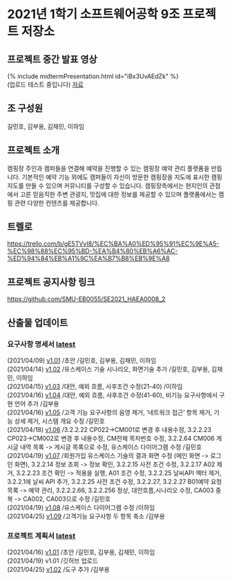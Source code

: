 # 2021년 1학기 소프트웨어공학 9조 프로젝트 저장소

## 프로젝트 중간 발표 영상

{% include midtermPresentation.html id="iBx3UvAEdZk" %}  
(업로드 테스트 중입니다)
[자료](https://github.com/KBY538/software-engineering-team-project/blob/main/%ED%94%84%EB%A1%9C%EC%A0%9D%ED%8A%B8%EC%A4%91%EA%B0%84%EB%B0%9C%ED%91%9C/%EB%8F%85%EA%B0%95%EC%A1%B0_%ED%94%84%EB%A1%9C%EC%A0%9D%ED%8A%B8%EC%A4%91%EA%B0%84%EB%B0%9C%ED%91%9C%EC%9E%90%EB%A3%8C.pdf)

## 조 구성원

길민호, 김부용, 김채민, 이하임

## 프로젝트 소개

캠핑장 주인과 캠퍼들을 연결해 예약을 진행할 수 있는 캠핑장 예약 관리 플랫폼을 만듭니다. 기본적인 예약 기능 외에도 캠퍼들이 자신이 방문한 캠핑장을 지도에 표시한 캠핑지도를 만들 수 있으며 커뮤니티를 구성할 수 있습니다. 캠핑장측에서는 현지인의 관점에서 고른 믿음직한 주변 관광지, 맛집에 대한 정보를 제공할 수 있으며 플랫폼에서는 캠핑 관련 다양한 컨텐츠를 제공합니다.

## 트렐로

https://trello.com/b/gE5TVvI8/%EC%BA%A0%ED%95%91%EC%9E%A5-%EC%98%88%EC%95%BD-%EA%B4%80%EB%A6%AC-%ED%94%84%EB%A1%9C%EA%B7%B8%EB%9E%A8

## 프로젝트 공지사항 링크

https://github.com/SMU-EB0055/SE2021_HAEA0008_2

## 산출물 업데이트

### 요구사항 명세서 [latest](https://github.com/KBY538/software-engineering-team-project/blob/main/%EB%AA%85%EC%84%B8%EC%84%9C/docx/%EB%8F%85%EA%B0%95%EC%A1%B0_%EC%9A%94%EA%B5%AC%EC%82%AC%ED%95%AD_%EB%AA%85%EC%84%B8%EC%84%9C_v1.09.docx)
(2021/04/09)	[v1.01](https://github.com/KBY538/software-engineering-team-project/blob/main/%EB%AA%85%EC%84%B8%EC%84%9C/docx/%EB%8F%85%EA%B0%95%EC%A1%B0_%EC%9A%94%EA%B5%AC%EC%82%AC%ED%95%AD_%EB%AA%85%EC%84%B8%EC%84%9C_v1.01.docx)	/초안	/길민호, 김부용, 김채민, 이하임  
(2021/04/14)	[v1.02](https://github.com/KBY538/software-engineering-team-project/blob/main/%EB%AA%85%EC%84%B8%EC%84%9C/docx/%EB%8F%85%EA%B0%95%EC%A1%B0_%EC%9A%94%EA%B5%AC%EC%82%AC%ED%95%AD_%EB%AA%85%EC%84%B8%EC%84%9C_v1.02.docx)	/유스케이스 기술 시나리오, 화면기술 추가	/길민호, 김부용, 김채민, 이하임  
(2021/04/15)	[v1.03](https://github.com/KBY538/software-engineering-team-project/blob/main/%EB%AA%85%EC%84%B8%EC%84%9C/docx/%EB%8F%85%EA%B0%95%EC%A1%B0_%EC%9A%94%EA%B5%AC%EC%82%AC%ED%95%AD_%EB%AA%85%EC%84%B8%EC%84%9C_v1.03.docx)	/대안, 예외 흐름, 사후조건 수정(21-40)	/이하임  
(2021/04/16)	[v1.04](https://github.com/KBY538/software-engineering-team-project/blob/main/%EB%AA%85%EC%84%B8%EC%84%9C/docx/%EB%8F%85%EA%B0%95%EC%A1%B0_%EC%9A%94%EA%B5%AC%EC%82%AC%ED%95%AD_%EB%AA%85%EC%84%B8%EC%84%9C_v1.04.docx)	/대안, 예외 흐름, 사후조건 수정(41-60), 비기능 요구사항에서 구현 언어 추가	/김부용  
(2021/04/16)	[v1.05](https://github.com/KBY538/software-engineering-team-project/blob/main/%EB%AA%85%EC%84%B8%EC%84%9C/docx/%EB%8F%85%EA%B0%95%EC%A1%B0_%EC%9A%94%EA%B5%AC%EC%82%AC%ED%95%AD_%EB%AA%85%EC%84%B8%EC%84%9C_v1.05.docx)	/고객 기능 요구사항의 음영 제거, ‘네트워크 접근’ 항목 제거, 기능 상세 제거, 시스템 개요 수정	/길민호  
(2021/04/18)	[v1.06](https://github.com/KBY538/software-engineering-team-project/blob/main/%EB%AA%85%EC%84%B8%EC%84%9C/docx/%EB%8F%85%EA%B0%95%EC%A1%B0_%EC%9A%94%EA%B5%AC%EC%82%AC%ED%95%AD_%EB%AA%85%EC%84%B8%EC%84%9C_v1.06.docx)	/3.2.2.22 CP022->CM001로 변경 후 내용수정, 3.2.2.23 CP023->CM002로 변경 후 내용수정, CM전체 목차번호 수정, 3.2.2.64 CM006 게시글 내역 목록 -> 게시글 목록으로 수정, 유스케이스 다이어그램 수정	/길민호  
(2021/04/19)	[v1.07](https://github.com/KBY538/software-engineering-team-project/blob/main/%EB%AA%85%EC%84%B8%EC%84%9C/docx/%EB%8F%85%EA%B0%95%EC%A1%B0_%EC%9A%94%EA%B5%AC%EC%82%AC%ED%95%AD_%EB%AA%85%EC%84%B8%EC%84%9C_v1.07.docx)	/회원가입 유스케이스 기술의 결과 화면 수정 (메인 화면 -> 로그인 화면), 3.2.2.14 정보 조회 -> 정보 확인, 3.2.2.15 사전 조건 수정, 3.2.2.17 A02 제거, 3.2.2.23 조건 확인 -> 적용을 실행, A01 조건 수정, 3.2.2.25 날씨API 액터 제거, 3.2.2.1에 날씨 API 추가, 3.2.2.25 사전 조건 수정, 3.2.2.27, 3.2.2.27 B01예약 요청 목록 -> 예약 관리, 3.2.2.2.66, 3.2.2.256 정상, 대안흐름,시나리오 수정, CA003 중복 -> CA002, CA003으로 수정	/길민호  
(2021/04/19)	[v1.08](https://github.com/KBY538/software-engineering-team-project/blob/main/%EB%AA%85%EC%84%B8%EC%84%9C/docx/%EB%8F%85%EA%B0%95%EC%A1%B0_%EC%9A%94%EA%B5%AC%EC%82%AC%ED%95%AD_%EB%AA%85%EC%84%B8%EC%84%9C_v1.08.docx)	/유스케이스 다이어그램 수정	/이하임  
(2021/04/25)  [v1.09](https://github.com/KBY538/software-engineering-team-project/blob/main/%EB%AA%85%EC%84%B8%EC%84%9C/docx/%EB%8F%85%EA%B0%95%EC%A1%B0_%EC%9A%94%EA%B5%AC%EC%82%AC%ED%95%AD_%EB%AA%85%EC%84%B8%EC%84%9C_v1.09.docx) /고객기능 요구사항 두 항목 축소 /김부용  

### 프로젝트 계획서 [latest](https://github.com/KBY538/software-engineering-team-project/blob/main/%EA%B3%84%ED%9A%8D%EC%84%9C/%EB%8F%85%EA%B0%95%EC%A1%B0_%ED%94%84%EB%A1%9C%EC%A0%9D%ED%8A%B8_%EA%B3%84%ED%9A%8D%EC%84%9C_v1.02.doc)
(2021/04/16)	[v1.01](https://github.com/KBY538/software-engineering-team-project/blob/main/%EA%B3%84%ED%9A%8D%EC%84%9C/%EB%8F%85%EA%B0%95%EC%A1%B0_%ED%94%84%EB%A1%9C%EC%A0%9D%ED%8A%B8_%EA%B3%84%ED%9A%8D%EC%84%9C_v1.01.doc)	/초안	/길민호, 김부용, 김채민, 이하임  
(2021/04/19)  v1.01 /깃허브 업로드  
(2021/04/25)  [v1.02](https://github.com/KBY538/software-engineering-team-project/blob/main/%EA%B3%84%ED%9A%8D%EC%84%9C/%EB%8F%85%EA%B0%95%EC%A1%B0_%ED%94%84%EB%A1%9C%EC%A0%9D%ED%8A%B8_%EA%B3%84%ED%9A%8D%EC%84%9C_v1.02.doc) /도구 추가 /김부용  
